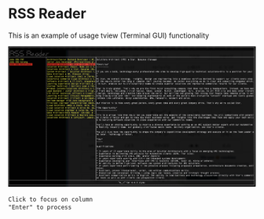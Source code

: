 # RSS Reader

This is an example of usage tview (Terminal GUI) functionality


![Example Screen](./_img/screen.png)


```
Click to focus on column
"Enter" to process
```